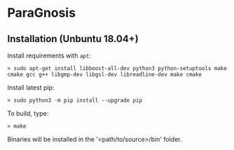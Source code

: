 # ParaGnosis

## Installation (Unbuntu 18.04+)

Install requirements with `apt`:

    > sudo apt-get install libboost-all-dev python3 python-setuptools make cmake gcc g++ libgmp-dev libgsl-dev libreadline-dev make cmake

Install latest pip:

    > sudo python3 -m pip install --upgrade pip

To build, type:

    > make

Binaries will be installed in the '<path/to/source>/bin' folder.

